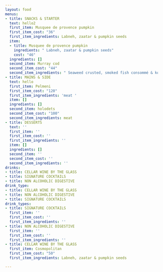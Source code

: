```yaml
---
layout: food
menus:
- title: SNACKS & STARTER
  text: hello2
  first_item: Musquee de provence pumpkin
  first_item_cost: "36"
  first_item_ingredients: Labneh, zaatar & pumpkin seeds
  item:
  - title: Musquee de provence pumpkin
    ingredients: " Labneh, zaatar & pumpkin seeds"
    cost: "46"
  ingredients: []
  second_item: Murray cod
  second_item_cost: "44"
  second_item_ingredients: " ‍Seaweed crusted, smoked fish consommé & kohlrabi"
- title: MAINS & SIDE
  text: hello
  first_item: Pelmeni
  first_item_cost: "120"
  first_item_ingredients: 'meat '
  item: []
  ingredients: []
  second_item: holodets
  second_item_cost: "100"
  second_item_ingredients: meat
- title: DESSERTS
  text: ''
  first_item: ''
  first_item_cost: ''
  first_item_ingredients: ''
  item: []
  ingredients: []
  second_item: ''
  second_item_cost: ''
  second_item_ingredients: ''
drinks:
- title: CELLAR WINE BY THE GLASS
- title: SIGNATURE COCKTAILS
- title: NON ALCOHOLIC DIGESTIVE
drink_type:
- title: CELLAR WINE BY THE GLASS
- title: NON ALCOHOLIC DIGESTIVE
- title: SIGNATURE COCKTAILS
drink_types:
- title: SIGNATURE COCKTAILS
  first_item: ''
  first_item_cost: ''
  first_item_ingredients: ''
- title: NON ALCOHOLIC DIGESTIVE
  first_item: ''
  first_item_cost: ''
  first_item_ingredients: ''
- title: CELLAR WINE BY THE GLASS
  first_item: Cosmopolitan
  first_item_cost: "50"
  first_item_ingredients: Labneh, zaatar & pumpkin seeds

---
```


